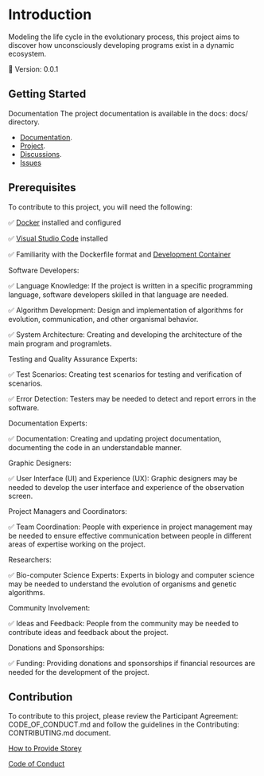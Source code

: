 # Introduction
Modeling the life cycle in the evolutionary process, this project aims to discover how unconsciously developing programs exist in a dynamic ecosystem.

🔖 Version: 0.0.1

## Getting Started
Documentation The project documentation is available in the docs: docs/ directory.

* [Documentation](https://github.com/azmisahin-ai/life/wiki).
* [Project](https://github.com/orgs/azmisahin-ai/projects).
* [Discussions](https://github.com/azmisahin-ai/life/discussions).
* [Issues](https://github.com/azmisahin-ai/life/issues)


## Prerequisites
To contribute to this project, you will need the following:

 ✅ [Docker](https://www.docker.com/) installed and configured

 ✅ [Visual Studio Code](https://code.visualstudio.com/) installed
 
 ✅ Familiarity with the Dockerfile format and [Development Container](https://containers.dev/)

Software Developers:

✅ Language Knowledge: If the project is written in a specific programming language, software developers skilled in that language are needed.

✅ Algorithm Development: Design and implementation of algorithms for evolution, communication, and other organismal behavior.

✅ System Architecture: Creating and developing the architecture of the main program and programlets.

Testing and Quality Assurance Experts:

✅ Test Scenarios: Creating test scenarios for testing and verification of scenarios.

✅ Error Detection: Testers may be needed to detect and report errors in the software.

Documentation Experts:

✅ Documentation: Creating and updating project documentation, documenting the code in an understandable manner.

Graphic Designers:

✅ User Interface (UI) and Experience (UX): Graphic designers may be needed to develop the user interface and experience of the observation screen.

Project Managers and Coordinators:

✅ Team Coordination: People with experience in project management may be needed to ensure effective communication between people in different areas of expertise working on the project.

Researchers:

✅ Bio-computer Science Experts: Experts in biology and computer science may be needed to understand the evolution of organisms and genetic algorithms.

Community Involvement:

✅ Ideas and Feedback: People from the community may be needed to contribute ideas and feedback about the project.

Donations and Sponsorships:

✅ Funding: Providing donations and sponsorships if financial resources are needed for the development of the project.

## Contribution
To contribute to this project, please review the Participant Agreement: CODE_OF_CONDUCT.md and follow the guidelines in the Contributing: CONTRIBUTING.md document.

[How to Provide Storey](CONTRIBUTING.md)

[Code of Conduct](CODE_OF_CONDUCT.md)